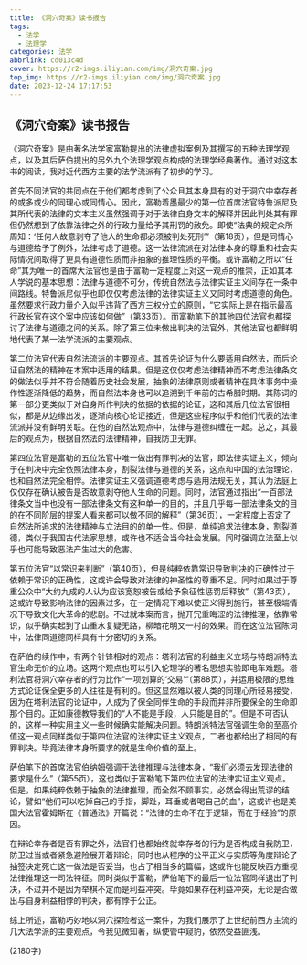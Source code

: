 ```yaml
---
title: 《洞穴奇案》读书报告
tags:
  - 法学
  - 法理学
categories: 法学
abbrlink: cd013c4d
cover: https://r2-imgs.iliyian.com/img/洞穴奇案.jpg
top_img: https://r2-imgs.iliyian.com/img/洞穴奇案.jpg
date: 2023-12-24 17:17:53
---
```


## 《洞穴奇案》读书报告

《洞穴奇案》是由著名法学家富勒提出的法律虚拟案例及其撰写的五种法理学观点，以及其后萨伯提出的另外九个法理学观点构成的法理学经典著作。通过对这本书的阅读，我对近代西方主要的法学流派有了初步的学习。

首先不同法官的共同点在于他们都考虑到了公众且其本身具有的对于洞穴中幸存者的或多或少的同理心或同情心。因此，富勒着墨最少的第一位首席法官特鲁派尼及其所代表的法律的文本主义虽然强调于对于法律自身文本的解释并因此判处其有罪但仍然想到了依靠法律之外的行政力量给予其刑罚的赦免。即使“法典的规定众所周知：‘任何人故意剥夺了他人的生命都必须被判处死刑’”（第18页），但是同情心与道德给予了例外，法律考虑了道德。这一法律流派在对法律本身的尊重和社会实际情况间取得了更具有道德性质而非抽象的推理性质的平衡。或许富勒之所以“任命”其为唯一的首席大法官也是由于富勒一定程度上对这一观点的推崇，正如其本人学说的基本思想：法律与道德不可分，传统自然法与法律实证主义间存在一条中间路线。特鲁派尼似乎也即仅仅考虑法律的法律实证主义又同时考虑道德的角色。虽然要求行政力量介入似乎违背了西方三权分立的原则，“它实际上是在指示最高行政长官在这个案中应该如何做”（第33页）。而富勒笔下的其他四位法官也都探讨了法律与道德之间的关系。除了第三位未做出判决的法官外，其他法官也都鲜明地代表了某一法学流派的主要观点。

第二位法官代表自然法流派的主要观点。其首先论证为什么要适用自然法，而后论证自然法的精神在本案中适用的结果。但是这仅仅考虑法律精神而不考虑法律条文的做法似乎并不符合随着历史社会发展，抽象的法律原则或者精神在具体事务中操作性逐渐降低的趋势，而自然法本身也可以追溯到千年前的古希腊时期。其陈词的第一部分更类似于对自身所作判决的依据的依据的论证，这和其后几位法官很相似，都是从边缘出发，逐渐向核心论证接近，但是这些程序似乎和他们代表的法律流派并没有鲜明关联。在他的自然法观点中，法律与道德纠缠在一起。总之，其最后的观点为，根据自然法的法律精神，自我防卫无罪。

第四位法官是富勒的五位法官中唯一做出有罪判决的法官，即法律实证主义，倾向于在判决中完全依照法律本身，割裂法律与道德的关系，这点和中国的法治理论，也和自然法完全相悖。法律实证主义强调道德考虑与适用法规无关，其认为法庭上仅仅存在确认被告是否故意剥夺他人生命的问题。同时，法官通过指出“一百部法律条文当中也没有一部法律条文有这种单一的目的，并且几乎每一部法律条文的目的在不同阶层的提案人看来都可以做不同的解释”（第36页），一定程度上否定了自然法所追求的法律精神与立法目的的单一性。但是，单纯追求法律本身，割裂道德，类似于我国古代法家思想，或许也不适合当今社会发展。同时强调立法至上似乎也可能导致恶法产生过大的危害。

第五位法官“以常识来判断”（第40页），但是纯粹依靠常识导致判决的正确性过于依赖于常识的正确性，这或许会导致对法律的神圣性的尊重不足。同时如果过于尊重公众中“大约九成的人认为应该宽恕被告或给予象征性惩罚后释放”（第43页），这或许导致影响法律的因素过多，在一定情况下难以使正义得到施行，甚至极端情况下导致文化大革命的悲剧。不过就本案而言，抛开冗重晦涩的法律推理，依靠常识，似乎确实起到了山重水复疑无路，柳暗花明又一村的效果。而在这位法官陈词中，法律同道德同样具有十分密切的关系。

在萨伯的续作中，有两个针锋相对的观点：塔利法官的利益主义立场与特朗派特法官生命无价的立场。这两个观点也可以引入伦理学的著名思想实验即电车难题。塔利法官将洞穴幸存者的行为比作“一项划算的‘交易’“（第88页），并运用极限的思维方式论证保全更多的人往往是有利的。但这显然难以被人类的同理心所轻易接受，因为在塔利法官的论证中，人成为了保全同伴生命的手段而并非所要保全的生命即那个目的。正如康德教导我们的“人不能是手段，人只能是目的”。但是不可否认的，这样一种实用主义一些时候确实能解决问题。特朗派特法官强调生命的至高价值这一观点同样类似于第四位法官的法律实证主义观点，二者也都给出了相同的有罪判决。毕竟法律本身所要求的就是生命价值的至上。

萨伯笔下的首席法官伯纳姆强调于法律推理与法律本身，“我们必须去发现法律的要求是什么”（第55页），这也类似于富勒笔下第四位法官的法律实证主义观点。但是，如果纯粹依赖于抽象的法律推理，而全然不顾事实，必然会得出荒谬的结论，譬如“他们可以吃掉自己的手指，脚趾，耳垂或者喝自己的血”，这或许也是美国大法官霍姆斯在《普通法》开篇说：“法律的生命不在于逻辑，而在于经验”的原因。

在辩论幸存者是否有罪之外，法官们也都始终就幸存者的行为是否构成自我防卫，防卫过当或者紧急避险展开着辩论，同时也从程序的公平正义与实质等角度辩论了抽签决定死亡这一做法是否妥当，也占了相当多的篇幅，这或许也能反映西方重视法律推理这一司法特征。同时类似于富勒，萨伯笔下的最后一位法官同样退出了判决，不过并不是因为举棋不定而是利益冲突。毕竟如果存在利益冲突，无论是否做出与自身利益相悖的判决，都有悖于公正。

综上所述，富勒巧妙地以洞穴探险者这一案件，为我们展示了上世纪前西方主流的几大法学派的主要观点，令我见微知著，纵使管中窥豹，依然受益匪浅。

(2180字)
